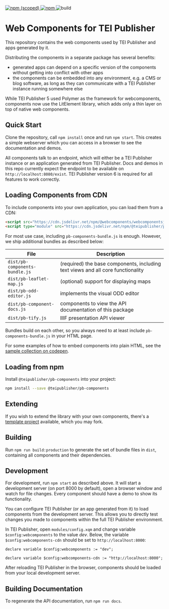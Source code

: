 <a href="https://www.npmjs.com/package/@teipublisher/pb-components">
<img title="npm (scoped)" src="https://img.shields.io/npm/v/@teipublisher/pb-components">
<img title="npm" src="https://img.shields.io/npm/dw/@teipublisher/pb-components">
</a>
<img title="build" src="https://github.com/eeditiones/tei-publisher-components/workflows/tei-publisher-components%20CI/badge.svg">

# Web Components for TEI Publisher

This repository contains the web components used by TEI Publisher and apps generated by it.

Distributing the components in a separate package has several benefits:

* generated apps can depend on a specific version of the components without getting into conflict with other apps
* the components can be embedded into any environment, e.g. a CMS or blog software, as long as they can communicate with a TEI Publisher instance running somewhere else

While TEI Publisher 5 used Polymer as the framework for webcomponents, components now use the LitElement library, which adds only a thin layer on top of native web components.

## Quick Start

Clone the repository, call `npm install` once and run `npm start`. This creates a simple webserver which you can access in a browser to see the documentation and demos.

All components talk to an endpoint, which will either be a TEI Publisher instance or an application generated from TEI Publisher. Docs and demos in this repo currently expect the endpoint to be available on `http://localhost:8080/exist`. TEI Publisher version 6 is required for all features to work correctly.

## Loading Components from CDN

To include components into your own application, you can load them from a CDN:

```html
<script src="https://cdn.jsdelivr.net/npm/@webcomponents/webcomponentsjs/webcomponents-loader.js"></script>
<script type="module" src="https://cdn.jsdelivr.net/npm/@teipublisher/pb-components/dist/pb-components-bundle.js"></script>
```

For most use case, including `pb-components-bundle.js` is enough. However, we ship additional bundles as described below:

| File                           | Description                                                                     |
| ------------------------------ | ------------------------------------------------------------------------------- |
| `dist/pb-components-bundle.js` | (required) the base components, including text views and all core functionality |
| `dist/pb-leaflet-map.js`       | (optional) support for displaying maps                                          |
| `dist/pb-odd-editor.js`        | implements the visual ODD editor                                                |
| `dist/pb-component-docs.js`    | components to view the API documentation of this package                        |
| `dist/pb-tify.js` | IIIF presentation API viewer |

Bundles build on each other, so you always need to at least include `pb-components-bundle.js` in your HTML page.

For some examples of how to embed components into plain HTML, see the [sample collection on codepen](https://codepen.io/collection/nqVkee).

## Loading from npm

Install  `@teipublisher/pb-components` into your project:

```sh
npm install --save @teipublisher/pb-components
```

## Extending

If you wish to extend the library with your own components, there's a [template project](https://github.com/eeditiones/pb-extension-template) available, which you may fork.

## Building

Run `npm run build:production` to generate the set of bundle files in `dist`, containing all components and their dependencies.

## Development

For development, run `npm start` as described above. It will start a development server (on port 8000 by default), open a browser window and watch for file changes. Every component should have a demo to show its functionality.

You can configure TEI Publisher (or an app generated from it) to load components from the development server. This allows you to directly test changes you made to components within the full TEI Publisher environment. 

In TEI Publisher, open `modules/config.xqm` and change variable `$config:webcomponents` to the value *dev*. Below, the variable `$config:webcomponents-cdn` should be set to `http://localhost:8000`:

```xquery
declare variable $config:webcomponents := "dev";

declare variable $config:webcomponents-cdn := "http://localhost:8000";
```

After reloading TEI Publisher in the browser, components should be loaded from your local development server.

## Building Documentation

To regenerate the API documentation, run `npm run docs`.
